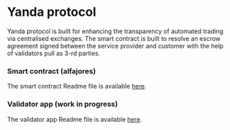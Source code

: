 # Yanda protocol

Yanda protocol is built for enhancing the transparency of automated trading via centralised exchanges. The smart contract is built to resolve an escrow agreement signed between the service provider and customer with the help of validators pull as 3-rd parties.

### Smart contract (alfajores)
The smart contract Readme file is available [here](https://github.com/Yanda1/celo/tree/master/contract).

### Validator app (work in progress)
The validator app Readme file is available [here](https://github.com/Yanda1/celo/tree/master/validator).
